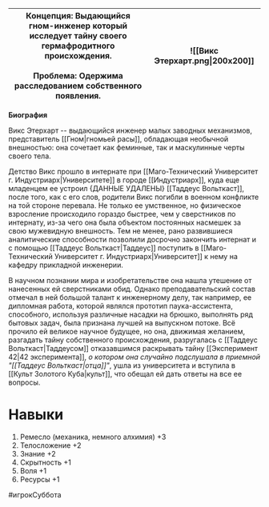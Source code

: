 
| **Концепция**: Выдающийся гном-инженер который исследует тайну своего гермафродитного происхождения.<br><br>**Проблема**: Одержима расследованием собственного появления. | ![[Викс Этерхарт.png\|200x200]] |
| ------------------------------------------------------------------------------------------------------------------------------------------------------------------------- | ------------------------------- |

**Биография**

Викс Этерхарт -- выдающийся инженер малых заводных механизмов, представитель [[Гном|гномьей расы]], обладающая необычной внешностью: она сочетает как феминные, так и маскулинные черты своего тела. 

Детство Викс прошло в интернате при [[Маго-Технический Университет г. Индустриарх|Университете]] в городе [[Индустриарх]], куда еще младенцем ее устроил {ДАННЫЕ УДАЛЕНЫ} [[Таддеус Вольткаст]], после того, как с его слов, родители Викс погибли в военном конфликте на той стороне перевала. Не только ее умственное, но физическое взросление происходило гораздо быстрее, чем у сверстников по интернату, из-за чего она была объектом постоянных насмешек за свою мужевидную внешность. Тем не менее, рано развившиеся аналитические способности позволили досрочно закончить интернат и с помощью [[Таддеус Вольткаст|Таддеус]] поступить в [[Маго-Технический Университет г. Индустриарх|Университет]] к нему на кафедру прикладной инженерии.

В научном познании мира и изобретательстве она нашла утешение от нанесенных ей сверстниками обид. Однако преподавательский состав отмечал в ней большой талант к инженерному делу, так например, ее дипломная работа, которой являлся прототип паука-ассистента, способного, используя различные насадки на брюшко, выполнять ряд бытовых задач, была признана лучшей на выпускном потоке. Всё прочило ей великое научное будущее, но она, движимая желанием, разгадать тайну собственного происхождения, разругалась с [[Таддеус Вольткаст|Таддеусом]] отказавшимся раскрывать тайну [[Эксперимент 42|42 эксперимента]], *о котором она случайно подслушала в приемной "[[Таддеус Вольткаст|отца]]"*, ушла из университета и вступила в [[Культ Золотого Куба|культ]], что обещал ей дать ответы на все ее вопросы.

# Навыки

1. Ремесло (механика, немного алхимия) +3
3. Телосложение +2
2. Знание +2
4. Скрытность +1
5. Воля +1
6. Ресурсы +1

#игрокСуббота